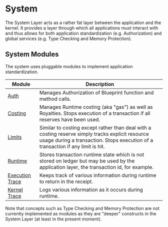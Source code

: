 # System

The System Layer acts as a rather fat layer between the application and the kernel. It provides
a layer through which all applications must interact with and thus allows for both application standardization
(e.g. Authorization) and global services (e.g. Type Checking and Memory Protection).

## System Modules

The system uses pluggable modules to implement application standardization.

| Module                                            | Description                                                                                                                                                                          |
|---------------------------------------------------|--------------------------------------------------------------------------------------------------------------------------------------------------------------------------------------|
| [Auth](system_modules/auth)                       | Manages Authorization of Blueprint function and method calls.                                                                                                                        |
| [Costing](system_modules/costing)                 | Manages Runtime costing (aka "gas") as well as Royalties. Stops execution of a transaction if all reserves have been used.                                                           |
| [Limits](system_modules/limits)                   | Similar to costing except rather than deal with a costing reserve simply tracks explicit resource usage during a transaction. Stops execution of a transaction if any limit is hit. |
| [Runtime](system_modules/transaction_runtime)     | Stores transaction runtime state which is not stored on ledger but may be used by the application layer, the transaction id, for example.                                            |
| [Execution Trace](system_modules/execution_trace) | Keeps track of various information during runtime to return in the receipt.                                                                                                          |
| [Kernel Trace](system_modules/kernel_trace)       | Logs various information as it occurs during runtime.                                                                                                                                |

Note that concepts such as Type Checking and Memory Protection are not currently implemented as modules as they
are "deeper" constructs in the System Layer (at least in the present moment).